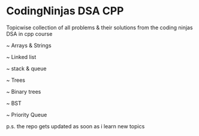 # CodingNinjas DSA CPP
Topicwise collection of all problems & their solutions from the coding ninjas DSA in cpp course

  ~ Arrays & Strings
  
  ~ Linked list
  
  ~ stack & queue
  
  ~ Trees
  
  ~ Binary trees
  
  ~ BST
  
  ~ Priority Queue
  
  p.s. the repo gets updated as soon as i learn new topics
